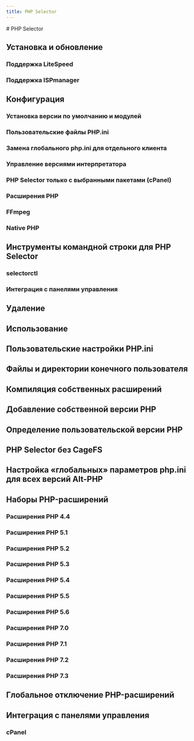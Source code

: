 ```yaml
---
title: PHP Selector
---
```

<gtranslate-io>
# PHP Selector

## Установка и обновление

### Поддержка LiteSpeed

### Поддержка ISPmanager

## Конфигурация

### Установка версии по умолчанию и модулей

### Пользовательские файлы PHP.ini

### Замена глобального php.ini для отдельного клиента

### Управление версиями интерпретатора

### PHP Selector только с выбранными пакетами (cPanel)

### Расширения PHP

### FFmpeg

### Native PHP

## Инструменты командной строки для PHP Selector

### selectorctl

### Интеграция с панелями управления

## Удаление 

## Использование

## Пользовательские настройки PHP.ini

## Файлы и директории конечного пользователя

## Компиляция собственных расширений

## Добавление собственной версии PHP

## Определение пользовательской версии PHP

## PHP Selector без CageFS

## Настройка «глобальных» параметров php.ini для всех версий Alt-PHP

## Наборы PHP-расширений

### Расширения PHP 4.4

### Расширения PHP 5.1

### Расширения PHP 5.2

### Расширения PHP 5.3

### Расширения PHP 5.4

### Расширения PHP 5.5

### Расширения PHP 5.6

### Расширения PHP 7.0

### Расширения PHP 7.1

### Расширения PHP 7.2

### Расширения PHP 7.3

## Глобальное отключение PHP-расширений

## Интеграция с панелями управления

### cPanel
</gtranslate-io>

